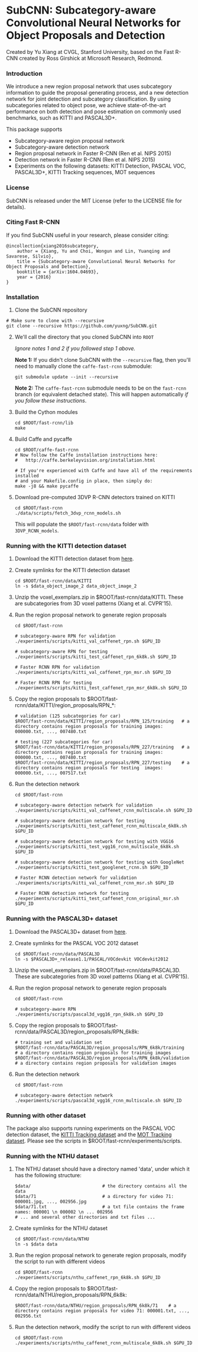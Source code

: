 # SubCNN: Subcategory-aware Convolutional Neural Networks for Object Proposals and Detection

Created by Yu Xiang at CVGL, Stanford University,
based on the Fast R-CNN created by Ross Girshick at Microsoft Research, Redmond.

### Introduction

We introduce a new region proposal network that uses subcategory information to guide the proposal generating process, and a new detection network for joint detection and subcategory classification. By using subcategories related to object pose, we achieve state-of-the-art performance on both detection and pose estimation on commonly used benchmarks, such as KITTI and PASCAL3D+.

This package supports
 - Subcategory-aware region proposal network
 - Subcategory-aware detection network
 - Region proposal network in Faster R-CNN (Ren et al. NIPS 2015)
 - Detection network in Faster R-CNN (Ren et al. NIPS 2015)
 - Experiments on the following datasets: KITTI Detection, PASCAL VOC, PASCAL3D+, KITTI Tracking sequences, MOT sequences

### License

SubCNN is released under the MIT License (refer to the LICENSE file for details).

### Citing Fast R-CNN

If you find SubCNN useful in your research, please consider citing:

    @incollection{xiang2016subcategory,
        author = {Xiang, Yu and Choi, Wongun and Lin, Yuanqing and Savarese, Silvio},
        title = {Subcategory-aware Convolutional Neural Networks for Object Proposals and Detection},
        booktitle = {arXiv:1604.04693},
        year = {2016}
    }

### Installation

1. Clone the SubCNN repository
  ```Shell
  # Make sure to clone with --recursive
  git clone --recursive https://github.com/yuxng/SubCNN.git
  ```
  
2. We'll call the directory that you cloned SubCNN into `ROOT`

   *Ignore notes 1 and 2 if you followed step 1 above.*
   
   **Note 1:** If you didn't clone SubCNN with the `--recursive` flag, then you'll need to manually clone the `caffe-fast-rcnn` submodule:
    ```Shell
    git submodule update --init --recursive
    ```
    **Note 2:** The `caffe-fast-rcnn` submodule needs to be on the `fast-rcnn` branch (or equivalent detached state). This will happen automatically *if you follow these instructions*.

3. Build the Cython modules
    ```Shell
    cd $ROOT/fast-rcnn/lib
    make
    ```
    
4. Build Caffe and pycaffe
    ```Shell
    cd $ROOT/caffe-fast-rcnn
    # Now follow the Caffe installation instructions here:
    #   http://caffe.berkeleyvision.org/installation.html

    # If you're experienced with Caffe and have all of the requirements installed
    # and your Makefile.config in place, then simply do:
    make -j8 && make pycaffe
    ```
    
5. Download pre-computed 3DVP R-CNN detectors trained on KITTI
    ```Shell
    cd $ROOT/fast-rcnn
    ./data/scripts/fetch_3dvp_rcnn_models.sh
    ```

    This will populate the `$ROOT/fast-rcnn/data` folder with `3DVP_RCNN_models`.

### Running with the KITTI detection dataset
1. Download the KITTI detection dataset from [here](http://www.cvlibs.net/datasets/kitti/eval_object.php).

2. Create symlinks for the KITTI detection dataset
    ```Shell
    cd $ROOT/fast-rcnn/data/KITTI
    ln -s $data_object_image_2 data_object_image_2
    ```

3. Unzip the voxel_exemplars.zip in $ROOT/fast-rcnn/data/KITTI. These are subcategories from 3D voxel patterns (Xiang et al. CVPR'15).

4. Run the region proposal network to generate region proposals
    ```Shell
    cd $ROOT/fast-rcnn

    # subcategory-aware RPN for validation
    ./experiments/scripts/kitti_val_caffenet_rpn.sh $GPU_ID

    # subcategory-aware RPN for testing
    ./experiments/scripts/kitti_test_caffenet_rpn_6k8k.sh $GPU_ID

    # Faster RCNN RPN for validation
    ./experiments/scripts/kitti_val_caffenet_rpn_msr.sh $GPU_ID

    # Faster RCNN RPN for testing
    ./experiments/scripts/kitti_test_caffenet_rpn_msr_6k8k.sh $GPU_ID

    ```

5. Copy the region proposals to $ROOT/fast-rcnn/data/KITTI/region_proposals/RPN_*:
    ```Shell
    # validation (125 subcategories for car)
    $ROOT/fast-rcnn/data/KITTI/region_proposals/RPN_125/training   # a directory contains region proposals for training images: 000000.txt, ..., 007480.txt

    # testing (227 subcategories for car)
    $ROOT/fast-rcnn/data/KITTI/region_proposals/RPN_227/training   # a directory contains region proposals for training images: 000000.txt, ..., 007480.txt
    $ROOT/fast-rcnn/data/KITTI/region_proposals/RPN_227/testing    # a directory contains region proposals for testing  images: 000000.txt, ..., 007517.txt
    ```

5. Run the detection network
    ```Shell
    cd $ROOT/fast-rcnn

    # subcategory-aware detection network for validation
    ./experiments/scripts/kitti_val_caffenet_rcnn_multiscale.sh $GPU_ID

    # subcategory-aware detection network for testing
    ./experiments/scripts/kitti_test_caffenet_rcnn_multiscale_6k8k.sh $GPU_ID

    # subcategory-aware detection network for testing with VGG16
    ./experiments/scripts/kitti_test_vgg16_rcnn_multiscale_6k8k.sh $GPU_ID

    # subcategory-aware detection network for testing with GoogleNet
    ./experiments/scripts/kitti_test_googlenet_rcnn.sh $GPU_ID

    # Faster RCNN detection network for validation
    ./experiments/scripts/kitti_val_caffenet_rcnn_msr.sh $GPU_ID

    # Faster RCNN detection network for testing
    ./experiments/scripts/kitti_test_caffenet_rcnn_original_msr.sh $GPU_ID

    ```

### Running with the PASCAL3D+ dataset
1. Download the PASCAL3D+ dataset from [here](http://cvgl.stanford.edu/projects/pascal3d.html).

2. Create symlinks for the PASCAL VOC 2012 dataset
    ```Shell
    cd $ROOT/fast-rcnn/data/PASCAL3D
    ln -s $PASCAL3D+_release1.1/PASCAL/VOCdevkit VOCdevkit2012
    ```

3. Unzip the voxel_exemplars.zip in $ROOT/fast-rcnn/data/PASCAL3D. These are subcategories from 3D voxel patterns (Xiang et al. CVPR'15).

4. Run the region proposal network to generate region proposals
    ```Shell
    cd $ROOT/fast-rcnn

    # subcategory-aware RPN
    ./experiments/scripts/pascal3d_vgg16_rpn_6k8k.sh $GPU_ID

    ```

5. Copy the region proposals to $ROOT/fast-rcnn/data/PASCAL3D/region_proposals/RPN_6k8k:
    ```Shell
    # training set and validation set
    $ROOT/fast-rcnn/data/PASCAL3D/region_proposals/RPN_6k8k/training     # a directory contains region proposals for training images
    $ROOT/fast-rcnn/data/PASCAL3D/region_proposals/RPN_6k8k/validation   # a directory contains region proposals for validation images

    ```

5. Run the detection network
    ```Shell
    cd $ROOT/fast-rcnn

    # subcategory-aware detection network
    ./experiments/scripts/pascal3d_vgg16_rcnn_multiscale.sh $GPU_ID

    ```

### Running with other dataset
The package also supports running experiments on the PASCAL VOC detection dataset, the [KITTI Tracking dataset](http://www.cvlibs.net/datasets/kitti/eval_tracking.php) and the [MOT Tracking dataset](https://motchallenge.net/data/2D_MOT_2015/). Please see the scripts in $ROOT/fast-rcnn/experiments/scripts.


### Running with the NTHU dataset
1. The NTHU dataset should have a directory named 'data', under which it has the following structure:
    ```Shell
  	$data/                           # the directory contains all the data
  	$data/71                         # a directory for video 71: 000001.jpg, ..., 002956.jpg
  	$data/71.txt                     # a txt file contains the frame names: 000001 \n 000002 \n ... 002956
  	# ... and several other directories and txt files ...
    ```

2. Create symlinks for the NTHU dataset
    ```Shell
    cd $ROOT/fast-rcnn/data/NTHU
    ln -s $data data
    ```

3. Run the region proposal network to generate region proposals, modify the script to run with different videos
    ```Shell
    cd $ROOT/fast-rcnn
    ./experiments/scripts/nthu_caffenet_rpn_6k8k.sh $GPU_ID
    ```

4. Copy the region proposals to $ROOT/fast-rcnn/data/NTHU/region_proposals/RPN_6k8k:
    ```Shell
    $ROOT/fast-rcnn/data/NTHU/region_proposals/RPN_6k8k/71    # a directory contains region proposals for video 71: 000001.txt, ..., 002956.txt
    ```

5. Run the detection network, modify the script to run with different videos
    ```Shell
    cd $ROOT/fast-rcnn
    ./experiments/scripts/nthu_caffenet_rcnn_multiscale_6k8k.sh $GPU_ID
    ```

